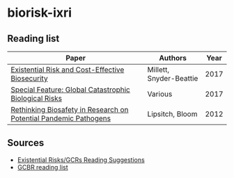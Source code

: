 # biorisk-ixri

## Reading list

| Paper | Authors | Year |
|-------|---------|------|
| [Existential Risk and Cost-Effective Biosecurity](https://www.liebertpub.com/doi/full/10.1089/hs.2017.0028) | Millett, Snyder-Beattie | 2017 |
| [Special Feature: Global Catastrophic Biological Risks](https://www.liebertpub.com/toc/hs/15/4) | Various | 2017 |
| [Rethinking Biosafety in Research on Potential Pandemic Pathogens](https://journals.asm.org/doi/10.1128/mbio.00360-12?permanently=true) | Lipsitch, Bloom | 2012 |

## Sources

* [Existential Risks/GCRs Reading Suggestions](https://docs.google.com/document/d/1AkVKpJZ4E8fa3uq6U36pU0BP7A64nXTxg-QI3Nn0o4Q/view)
* [GCBR reading list](https://docs.google.com/document/d/14xGN4yv_hvk6lAH-EWE3svyYEKcqiJiH03Bipmyj-gY/edit#heading=h.a9qqmc6ms5po)
